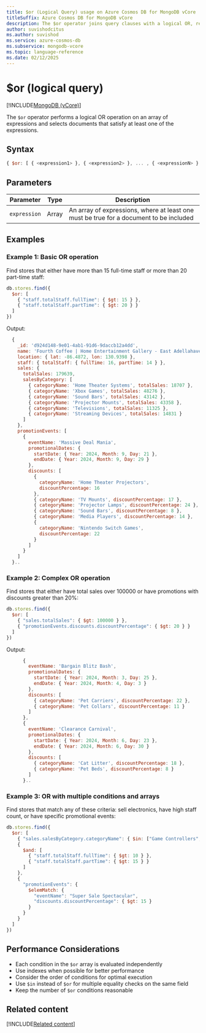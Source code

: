 ```yaml
---
title: $or (Logical Query) usage on Azure Cosmos DB for MongoDB vCore
titleSuffix: Azure Cosmos DB for MongoDB vCore
description: The $or operator joins query clauses with a logical OR, returning documents that match at least one specified condition.
author: suvishodcitus
ms.author: suvishod
ms.service: azure-cosmos-db
ms.subservice: mongodb-vcore
ms.topic: language-reference
ms.date: 02/12/2025
---
```


# $or (logical query)

[!INCLUDE[MongoDB (vCore)](~/reusable-content/ce-skilling/azure/includes/cosmos-db/includes/appliesto-mongodb-vcore.md)]

The `$or` operator performs a logical OR operation on an array of expressions and selects documents that satisfy at least one of the expressions.

## Syntax

```javascript
{ $or: [ { <expression1> }, { <expression2> }, ... , { <expressionN> } ] }
```

## Parameters

| Parameter | Type | Description |
|-----------|------|-------------|
| `expression` | Array | An array of expressions, where at least one must be true for a document to be included |

## Examples

### Example 1: Basic OR operation

Find stores that either have more than 15 full-time staff or more than 20 part-time staff:

```javascript
db.stores.find({
  $or: [
    { "staff.totalStaff.fullTime": { $gt: 15 } },
    { "staff.totalStaff.partTime": { $gt: 20 } }
  ]
})
```

Output:

```javascript
  {
    _id: 'd924d148-9e01-4ab1-91d6-9daccb12a4dd',
    name: 'Fourth Coffee | Home Entertainment Gallery - East Adellahaven',
    location: { lat: -86.4872, lon: 130.9398 },
    staff: { totalStaff: { fullTime: 16, partTime: 14 } },
    sales: {
      totalSales: 179639,
      salesByCategory: [
        { categoryName: 'Home Theater Systems', totalSales: 18707 },
        { categoryName: 'Xbox Games', totalSales: 48276 },
        { categoryName: 'Sound Bars', totalSales: 43142 },
        { categoryName: 'Projector Mounts', totalSales: 43358 },
        { categoryName: 'Televisions', totalSales: 11325 },
        { categoryName: 'Streaming Devices', totalSales: 14831 }
      ]
    },
    promotionEvents: [
      {
        eventName: 'Massive Deal Mania',
        promotionalDates: {
          startDate: { Year: 2024, Month: 9, Day: 21 },
          endDate: { Year: 2024, Month: 9, Day: 29 }
        },
        discounts: [
          {
            categoryName: 'Home Theater Projectors',
            discountPercentage: 16
          },
          { categoryName: 'TV Mounts', discountPercentage: 17 },
          { categoryName: 'Projector Lamps', discountPercentage: 24 },
          { categoryName: 'Sound Bars', discountPercentage: 8 },
          { categoryName: 'Media Players', discountPercentage: 14 },
          {
            categoryName: 'Nintendo Switch Games',
            discountPercentage: 22
          }
        ]
      }
    ]
  }..
```


### Example 2: Complex OR operation

Find stores that either have total sales over 100000 or have promotions with discounts greater than 20%:

```javascript
db.stores.find({
  $or: [
    { "sales.totalSales": { $gt: 100000 } },
    { "promotionEvents.discounts.discountPercentage": { $gt: 20 } }
  ]
})
```

Output:

```javascript
      {
        eventName: 'Bargain Blitz Bash',
        promotionalDates: {
          startDate: { Year: 2024, Month: 3, Day: 25 },
          endDate: { Year: 2024, Month: 4, Day: 3 }
        },
        discounts: [
          { categoryName: 'Pet Carriers', discountPercentage: 22 },
          { categoryName: 'Pet Collars', discountPercentage: 11 }
        ]
      },
      {
        eventName: 'Clearance Carnival',
        promotionalDates: {
          startDate: { Year: 2024, Month: 6, Day: 23 },
          endDate: { Year: 2024, Month: 6, Day: 30 }
        },
        discounts: [
          { categoryName: 'Cat Litter', discountPercentage: 18 },
          { categoryName: 'Pet Beds', discountPercentage: 8 }
        ]
      }..
```

### Example 3: OR with multiple conditions and arrays

Find stores that match any of these criteria: sell electronics, have high staff count, or have specific promotional events:

```javascript
db.stores.find({
  $or: [
    { "sales.salesByCategory.categoryName": { $in: ["Game Controllers", "Sound Bars", "Home Theater Projectors"] } },
    {
      $and: [
        { "staff.totalStaff.fullTime": { $gt: 10 } },
        { "staff.totalStaff.partTime": { $gt: 15 } }
      ]
    },
    {
      "promotionEvents": {
        $elemMatch: {
          "eventName": "Super Sale Spectacular",
          "discounts.discountPercentage": { $gt: 15 }
        }
      }
    }
  ]
})
```

## Performance Considerations

   - Each condition in the `$or` array is evaluated independently
   - Use indexes when possible for better performance
   - Consider the order of conditions for optimal execution
   - Use `$in` instead of `$or` for multiple equality checks on the same field
   - Keep the number of `$or` conditions reasonable


## Related content

[!INCLUDE[Related content](../includes/related-content.md)]
